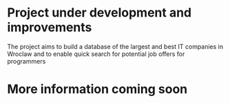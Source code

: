 # Project under development and improvements

The project aims to build a database of the largest and best IT companies in Wroclaw and to enable quick search for potential job offers for programmers 

# More information coming soon
